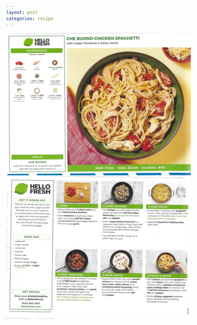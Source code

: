 ```yaml
---
layout: post
categories: recipe
---
```


![alt text](/media/Hello_Fresh/Scan_0027.jpg "Che Buono Chicken Spaghetti Front")
![alt text](/media/Hello_Fresh/Scan_0028.jpg "Che Buono Chicken Spaghetti Back")
